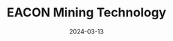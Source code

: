 ---  
layout: startup_page  
title: "EACON Mining Technology"  
id: "eacon.com"  
permalink: "/eaconminingtechnologyeacon.com03132024/"  
website: "https://www.eacon.com/en"  
funding_round: "Series C++"  
funding_amount: "$44.5M"  
investors: "Zijin Mining"  
about: "EACON provides autonomous driving solutions for mining operations, offering an OEM-agnostic system for autonomous haulage and zero-emission truck engineering. They have successfully implemented autonomous truck fleets in several major Chinese coal mines, demonstrating a proven track record and safe operation. Their technology aims to improve efficiency and safety in mining, particularly in challenging environments."  
markets: "Autonomous Driving, Mining, Clean Energy"  
hq: "West Perth, Australia"  
founded_year: "2018"  
linkedin: "https://www.linkedin.com/company/eacon"  
twitter: ""  
instagram: ""  
facebook: ""  
crunchbase: "https://www.crunchbase.com/organization/eacon-mining?utm_source=linkedin&utm_medium=referral&utm_campaign=linkedin_companies&utm_content=profile_cta_anon&trk=funding_crunchbase"  
pitchbook: ""  

date_display: "13-Mar-2024"  
date: "2024-03-13"

# SEO Optimization  
meta_title: "EACON Mining Technology - Series C++ Funding ($44.5M)"  
meta_description: "EACON Mining Technology, EACON provides autonomous driving solutions for mining operations, offering an OEM-agnostic system for autonomous haulage and zero-emission truck engi..."  
meta_keywords: "EACON Mining Technology, Autonomous Driving, Mining, Clean Energy, Series C++ funding"  
canonical_url: "https://startup.projectstartups.com/eaconminingtechnologyeacon.com03132024/"  
---